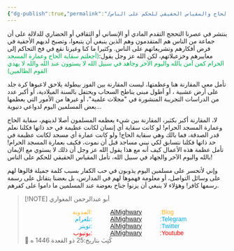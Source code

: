 ```yaml
---
{"dg-publish":true,"permalink":"/مقالات/سقاية الحاج والمقياس الحقيقي للحكم على الناس 📝/","noteIcon":"✨"}
---
```



ينتشر في عصرنا التحجج التقدم المادي أو الإنساني أو الثقافي أو الحضاري للدلالة على أن جماعة من الناس هم المتقدمون وهم الذين ينبغي أن يتبعوا، وتصبح لديهم الأحقية في فرض أفكارهم وتشريعاتهم على الناس. 
وكثيرا ما كنا وغيرنا نقع في فخ التحاكم إلى معاييرهم وخزعبلاتهم، لكن الله عز وجل يقول:<font color="#00b050">(أجعلتم سقاية الحاج وعمارة المسجد الحرام كمن آمن بالله واليوم الآخر وجاهد في سبيل الله لا يستوون عند الله والله لا يهدي القوم الظالمين) </font>

تأمل معي المقارنة هنا وعظمتها، ليست المقارنة بين الفوز ببطولة يلاحق لاعبوها كرة جلد على أرض عشبية ، أو أطول مبنى يناطح السحاب ويحتفل بالسنة الميلادية، أو أكبر عدد من الدراسات التجريبة المنشورة في "مجلات علمية"، أو غيرها من الأمور التي يعظمها بعض المسلمين اليوم لدواعي دنيوية... 

لا، المقارنة أكبر بكثير، المقارنة بين شيء يعظمه المسلمون أصلا لدينهم، سقاية الحاج وعمارة المسجد الحرام! 
لو كانت سقاية أي إنسان لكانت عظيمة في حد ذاتها فكلنا نعلم قدر الصدقة، فما بالك وهي سقاية الحاج! ولو كانت عمارة أي مسجد لكانت عظيمة في حد ذاتها فكلنا نتسابق لكي نبني مساجد قبل أن نموت، فكيف بعمارة المسجد الحرام! 
تأمل عظمة هذه الأعمال كيف أنه مع هذا يقول الله عز وجل أن ذلك لا يستوي مع الإيمان بالله واليوم الآخر والجهاد في سبيل الله، تأمل المقياس الحقيقي للحكم على الناس!

وإني لأتحسر على مسلمين اليوم يذوبون في حب الكفار بسبب كلمة جميلة قالوها لهم على وسائل التواصل، أو معلومة فهموها لهم في المدارس، بل بعضنا يتقاتل على رسمة رسمها كافر! وهؤلاء لا ينبغي أن يزنوا جناح بعوضة عند المسلمين ما داموا على كفرهم. 


> [!NOTE] أبو عبدالرحمن المغواري
> <div style="display: flex; width: 100%; text-align: center; font-family: sans-serif;"> <div style="flex: 1; text-align: right; color: #ffb329;">المدونة:</div>     <div style="flex: 1;">    <a href="https://almighwary.netlify.app">AlMighwary</a>  </div><div style="flex: 1; text-align: left; color: #ffb329;">:Blog</div></div>
>     <div style="display: flex; width: 100%; text-align: center; font-family: sans-serif;"> <div style="flex: 1; text-align: right; color: #01abe9;">تلغرام:</div>      <div style="flex: 1;">        <a href="https://t.me/AlMighwary">AlMighwary</a>      </div>      <div style="flex: 1; text-align: left; color: #01abe9;">:Telegram</div>   </div>
>    
>    <div style="display: flex; width: 100%; text-align: center; font-family: sans-serif;">     <div style="flex: 1; text-align: right; color: #01abe9;">تويتر:</div>      <div style="flex: 1;">       <a href="https://x.com/AlMighwary">AlMighwary</a>      </div>     <div style="flex: 1; text-align: left; color: #01abe9;">:Twitter</div>    </div> <div style="display: flex; width: 100%; text-align: center; font-family: sans-serif;">      <div style="flex: 1; text-align: right; color: #fb0101;">يوتيوب:</div><div style="flex: 1;"> <a href="https://www.youtube.com/@AlMighwary">AlMighwary</a>      </div>  <div style="flex: 1; text-align: left; color: #fb0101;">:Youtube</div>   </div><footer>📅 كُتِبَ  بتاريخ:25 ذو القعدة 1446  ه</footer>
     